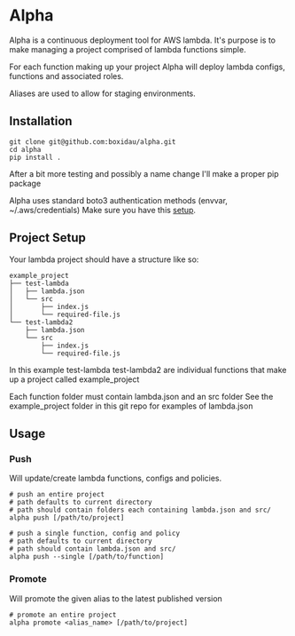 # Alpha

Alpha is a continuous deployment tool for AWS lambda. It's purpose is to make managing a project comprised of lambda functions simple.

For each function making up your project Alpha will deploy lambda configs, functions and associated roles.

Aliases are used to allow for staging environments.

## Installation
```
git clone git@github.com:boxidau/alpha.git
cd alpha
pip install .
```

After a bit more testing and possibly a name change I'll make a proper pip package

Alpha uses standard boto3 authentication methods (envvar, ~/.aws/credentials) Make sure you have this [setup](http://boto3.readthedocs.org/en/latest/guide/configuration.html).


## Project Setup

Your lambda project should have a structure like so:
```
example_project
├── test-lambda
│   ├── lambda.json
│   └── src
│       ├── index.js
│       └── required-file.js
└── test-lambda2
    ├── lambda.json
    └── src
        ├── index.js
        └── required-file.js
```

In this example test-lambda test-lambda2 are individual functions that make up a project called example_project

Each function folder must contain lambda.json and an src folder
See the example_project folder in this git repo for examples of lambda.json

## Usage

### Push

Will update/create lambda functions, configs and policies.

```
# push an entire project
# path defaults to current directory
# path should contain folders each containing lambda.json and src/
alpha push [/path/to/project]

# push a single function, config and policy
# path defaults to current directory
# path should contain lambda.json and src/
alpha push --single [/path/to/function]
```

### Promote

Will promote the given alias to the latest published version

```
# promote an entire project
alpha promote <alias_name> [/path/to/project]
```
